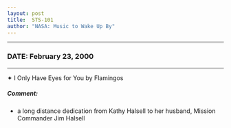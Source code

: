 ```yaml
---
layout: post
title:  STS-101
author: "NASA: Music to Wake Up By"
---
```


----
### DATE: February 23, 2000
----
✦ I Only Have Eyes for You by Flamingos

##### Comment:
* a long distance dedication from Kathy Halsell to her husband, Mission Commander Jim Halsell
